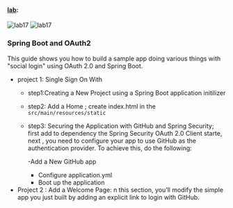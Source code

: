 #### [lab](https://github.com/Ahmad-A2020/songr):
![lab17](C:\Users\Ahmad\asac\reading-notes\Code-401\ScreenShot\lab17-1.PNG)
![lab17](C:\Users\Ahmad\asac\reading-notes\Code-401\ScreenShot\lab17-2.PNG)

### Spring Boot and OAuth2
This guide shows you how to build a sample app doing various things with "social login" using OAuth 2.0 and Spring Boot.

- project 1: Single Sign On With 
    - step1:Creating a New Project using  a Spring Boot application initilizer 
    - step2: Add a Home ; create index.html in the `src/main/resources/static`
    - step3: Securing the Application with GitHub and Spring Security; first add to dependency  the Spring Security OAuth 2.0 Client starte, next , you need to configure your app to use GitHub as the authentication provider. To achieve this, do the following:

        -Add a New GitHub app                            
       - Configure application.yml                            
       - Boot up the application
- Project 2 : Add a Welcome Page: n this section, you’ll modify the simple app you just built by adding an explicit link to login with GitHub.


